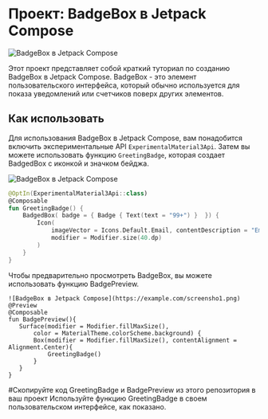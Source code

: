 # Проект: BadgeBox в Jetpack Compose

![BadgeBox в Jetpack Compose](screensho1.png)

Этот проект представляет собой краткий туториал по созданию BadgeBox в Jetpack Compose. BadgeBox - это элемент пользовательского интерфейса, который обычно используется для показа уведомлений или счетчиков поверх других элементов.

## Как использовать

Для использования BadgeBox в Jetpack Compose, вам понадобится включить экспериментальные API `ExperimentalMaterial3Api`. Затем вы можете использовать функцию `GreetingBadge`, которая создает BadgedBox с иконкой и значком бейджа.

![BadgeBox в Jetpack Compose](https://example.com/screensho1.png)
```kotlin
@OptIn(ExperimentalMaterial3Api::class)
@Composable
fun GreetingBadge() {
    BadgedBox( badge = { Badge { Text(text = "99+") }  }) {
        Icon(
            imageVector = Icons.Default.Email, contentDescription = "Email",
            modifier = Modifier.size(40.dp)
        )
    }
}
```
Чтобы предварительно просмотреть BadgeBox, вы можете использовать функцию BadgePreview.

```
![BadgeBox в Jetpack Compose](https://example.com/screensho1.png)
@Preview
@Composable
fun BadgePreview(){
   Surface(modifier = Modifier.fillMaxSize(),
       color = MaterialTheme.colorScheme.background) {
       Box(modifier = Modifier.fillMaxSize(), contentAlignment = Alignment.Center){
           GreetingBadge()
       }
   }
}
```
#Скопируйте код GreetingBadge и BadgePreview из этого репозитория в ваш проект
Используйте функцию GreetingBadge в своем пользовательском интерфейсе, как показано.
